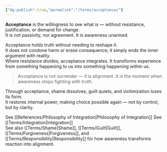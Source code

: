 ```yaml
---
{"dg-publish":true,"permalink":"/terms/acceptance/"}
---
```



**Acceptance** is the willingness to see what is — without resistance, justification, or demand for change.  
It is not passivity, nor agreement. It is awareness unarmed.

Acceptance holds truth without needing to reshape it.  
It does not condone harm or erase consequence; it simply ends the inner argument with reality.  
Where resistance divides, acceptance integrates. It transforms experience from something happening _to_ us into something happening _within_ us.

> Acceptance is not surrender — it is alignment. It is the moment when awareness stops fighting with truth.

Through acceptance, shame dissolves, guilt quiets, and victimization loses its form.  
It restores internal power, making choice possible again — not by control, but by clarity.

See [[References/Philosophy of Integration\|Philosophy of Integration]]
See [[Terms/Integration\|Integration]]  
See also [[Terms/Shame\|Shame]], [[Terms/Guilt\|Guilt]], [[Terms/Forgiveness\|Forgiveness]], and [[Terms/Responsibility\|Responsibility]] for how awareness transforms reaction into alignment.